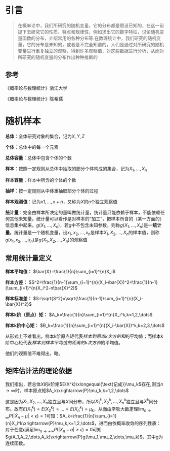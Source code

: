# 引言
> 在概率论中，我们所研究的随机变量，它的分布都是假设已知的，在这一前提下去研究它的性质、特点和规律性，例如求出它的数字特征，讨论随机变量函数的分布，介绍常用的各种分布等.在数理统计中，我们研究的随机变量，它的分布是未知的，或者是不完全知道的，人们是通过对所研究的随机变量进行重复独立的观察，得到许多观察值，对这些数据进行分析，从而对所研究的随机变量的分布作出种种推断的

## 参考
《概率论与数理统计》浙江大学

《概率论与数理统计》陈希孺

# 随机样本
**总体**：全体研究对象的集合，记为$X,Y,Z$

**个体**：总体中的每一个元素

**总体容量**：总体中包含个体的个数

**样本**：按照一定规则从总体中抽取的部分个体构成的集合，记为$X_1,\dots,X_n$

**样本容量**：样本中所含的个体的个数

**抽样**：按一定规则从中体重抽取部分个体的过程

**样本观测值**：记为$x1,\dots,x+n$，又称为$X$的$n$个独立观察值

**统计量**：完全由样本所决定的量叫做统计量，统计量只能依赖于样本，不能依赖任何其他未知量。统计量可以看作是对样本的“加工”，把样本所含的（某一方面的）信息集中起来。$g(X_1,\dots,X_n)$，若$g$中不包含未知参数，则称$g(X_1,\dots,X_n)$是一**统计量**。统计量是一个随机变量，设$x_1,x_2,\dots,x_n$是样本$X_1,X_2,\dots,X_n$的样本值，则称$g(x_1,x_2,\dots,x_n)$是$g(X_1,X_2,\dots,X_n)$的观察值

## 常用统计量定义
**样本平均值：**
$\bar{X}=\frac{1}{n}\sum_{i=1}^{n}X_i$

**样本方差：**
$S^2=\frac{1}{n-1}\sum_{i=1}^{n}(X_i-\bar{X})^2=\frac{1}{n-1}(\sum_{i=1}^{n}X_i^2-n\bar{X}^2)$

**样本标准差：**
$S=\sqrt{S^2}=\sqrt{\frac{1}{n-1}\sum_{i=1}^{n}(X_i-\bar{X})^2}$

**样本k阶（原点）矩：**
$A_k=\frac{1}{n}\sum_{i=1}^{n}X_i^k,k=1,2,\dots$

**样本k阶中心矩：**
$B_k=\frac{1}{n}\sum_{i=1}^{n}(X_i-\bar{X})^k,k=2,3,\dots$

从形式上不难看出，样本k阶原点矩代表*样本到原点k次方的和*的平均值；而样本k阶中心矩代表*样本到样本平均值的距离的k次方和*的平均值。

他们的观察值不难得出，略。

## 矩阵估计法的理论依据

我们指出，若总体$X$的$k$阶矩$E(X^k)\xlongequal{\text{记成}}\mu_k$存在,则当$n\to\infty$时，样本原点矩$A_k\xrightarrow{P}\mu_k,k=1,2,\dots$

这是因为$X_1,X_2,\dots,X_n$独立且与$X$同分布，所以$X_1^k,X_2^k,\dots,X_n^k$独立且与$X^k$同分布。故有$E(X_1^k)=E(X_2^k)=\dots=E(X_n^k)=\mu_k$，从而由辛钦大数定理$\lim_{n\to\infty}{P(\vert\bar{X}_n-\mu\vert\lt\epsilon)}=1$可知：$A_k=\frac{1}{n}\sum_{i=1}{n}X_i^k\xrightarrow{P}\mu_k,k=1,2,\dots$，进而由依概率收敛的序列性质：对于任意$\epsilon$满足$\lim_{n\to+\infty}P(\vert X_n-a\vert\ge\epsilon)=0$可知$g(A_1,A_2,\dots,A_k)\xrightarrow{P}g(\mu_1,\mu_2,\dots,\mu_k)$，其中g为连续函数。

